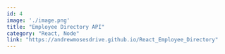 ```yaml
---
id: 4
image: './image.png'
title: "Employee Directory API"
category: "React, Node"
link: "https://andrewmosesdrive.github.io/React_Employee_Directory"
---
```

